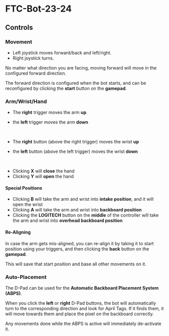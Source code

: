 # FTC-Bot-23-24

## Controls

### Movement

- Left joystick moves forward/back and left/right.
- Right joystick turns.

No matter what direction you are facing, moving forward will move in the configured forward direction.

The forward direction is configured when the bot starts, and can be reconfigured by clicking the **start** button on the **gamepad**.

### Arm/Wrist/Hand

- The **right** trigger moves the arm **up**
- the **left** trigger moves the arm **down**

  <br/>

- The **right** button (above the right trigger) moves the wrist **up**
- the **left** button (above the left trigger) moves the wrist **down**

<br/>

- Clicking **X** will **close** the hand
- Clicking **Y** will **open** the hand

#### Special Positions

- Clicking **B** will take the arm and wrist into **intake position**, and it will open the wrist
- Clicking **A** will take the arm and wrist into **backboard position**
- Clicking the **LOGITECH** button on the **middle** of the controller will take the arm and wrist into **overhead backboard position**

#### Re-Aligning

In case the arm gets mis-aligned, you can re-align it by taking it to start position using your triggers, and then clicking the **back** button on the **gamepad**.

This will save that start position and base all other movements on it.

### Auto-Placement

The D-Pad can be used for the **Automatic Backboard Placement System (ABPS)**.

When you click the **left** or **right** D-Pad buttons, the bot will automatically turn to the corresponding direction and look for April Tags. If it finds them, it will move towards them and place the pixel on the backboard correctly.

Any movements done while the ABPS is active will immediately de-activate it.

